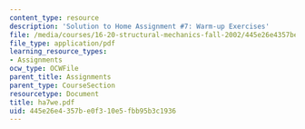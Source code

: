 ```yaml
---
content_type: resource
description: 'Solution to Home Assignment #7: Warm-up Exercises'
file: /media/courses/16-20-structural-mechanics-fall-2002/445e26e4357be0f310e5fbb95b3c1936_ha7we.pdf
file_type: application/pdf
learning_resource_types:
- Assignments
ocw_type: OCWFile
parent_title: Assignments
parent_type: CourseSection
resourcetype: Document
title: ha7we.pdf
uid: 445e26e4-357b-e0f3-10e5-fbb95b3c1936
---
```

